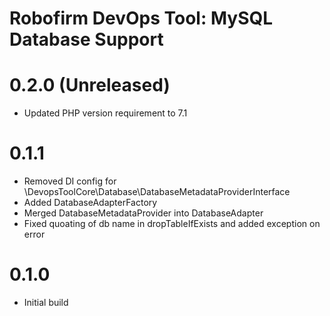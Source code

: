 Robofirm DevOps Tool: MySQL Database Support
============================================

# 0.2.0 (Unreleased)
- Updated PHP version requirement to 7.1

# 0.1.1
- Removed DI config for \DevopsToolCore\Database\DatabaseMetadataProviderInterface
- Added DatabaseAdapterFactory
- Merged DatabaseMetadataProvider into DatabaseAdapter
- Fixed quoating of db name in dropTableIfExists and added exception on error

# 0.1.0
- Initial build
